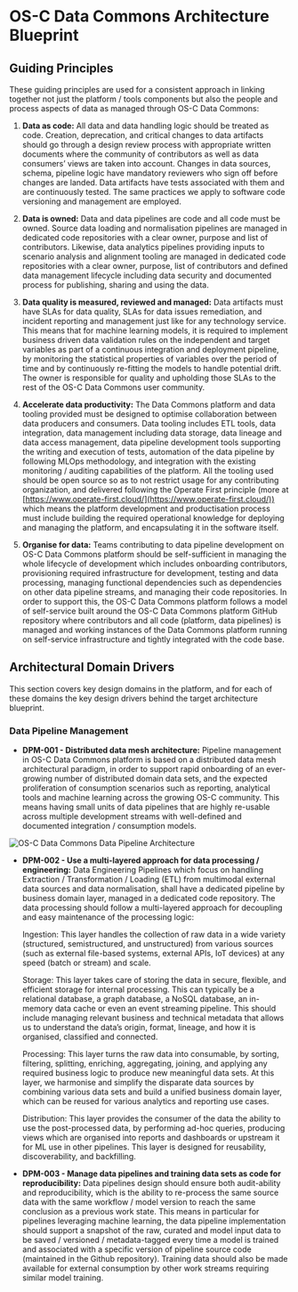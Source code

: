 # OS-C Data Commons Architecture Blueprint

## Guiding Principles
These guiding principles are used for a consistent approach in linking together not just the platform / tools components but also the people and process aspects of data as managed through OS-C Data Commons:

1. **Data as code:** All data and data handling logic should be treated as code. Creation, deprecation, and critical changes to data artifacts should go through a design review process with appropriate written documents where the community of contributors as well as data consumers’ views are taken into account. Changes in data sources, schema, pipeline logic have mandatory reviewers who sign off before changes are landed. Data artifacts have tests associated with them and are continuously tested. The same practices we apply to software code versioning and management are employed.

2. **Data is owned:** Data and data pipelines are code and all code must be owned. Source data loading and normalisation pipelines are managed in dedicated code repositories with a clear owner, purpose and list of contributors. Likewise, data analytics pipelines providing inputs to scenario analysis and alignment tooling are managed in dedicated code repositories with a clear owner, purpose, list of contributors and defined data management lifecycle including data security and documented process for publishing, sharing and using the data.

3. **Data quality is measured, reviewed and managed:** Data artifacts must have SLAs for data quality, SLAs for data issues remediation, and incident reporting and management just like for any technology service. This means that for machine learning models, it is required to implement business driven data validation rules on the independent and target variables as part of a continuous integration and deployment pipeline, by monitoring the statistical properties of variables over the period of time and by continuously re-fitting the models to handle potential drift. The owner is responsible for quality and upholding those SLAs to the rest of the OS-C Data Commons user community.

4. **Accelerate data productivity:** The Data Commons platform and data tooling provided must be designed to optimise collaboration between data producers and consumers. Data tooling includes ETL tools, data integration, data management including data storage, data lineage and data access management, data pipeline development tools supporting the writing and execution of tests, automation of the data pipeline by following MLOps methodology, and integration with the existing monitoring / auditing capabilities of the platform. All the tooling used should be open source so as to not restrict usage for any contributing organization, and delivered following the Operate First principle (more at [https://www.operate-first.cloud/](https://www.operate-first.cloud/)) which means the platform development and productisation process must include building the required operational knowledge for deploying and managing the platform, and encapsulating it in the software itself.

5. **Organise for data:** Teams contributing to data pipeline development on OS-C Data Commons platform should be self-sufficient in managing the whole lifecycle of development which includes onboarding contributors, provisioning required infrastructure for development, testing and data processing, managing functional dependencies such as dependencies on other data pipeline streams, and managing their code repositories. In order to support this, the OS-C Data Commons platform follows a model of self-service built around the OS-C Data Commons platform GitHub repository where contributors and all code (platform, data pipelines) is managed and working instances of the Data Commons platform running on self-service infrastructure and tightly integrated with the code base.

## Architectural Domain Drivers

This section covers key design domains in the platform, and for each of these domains the key design drivers behind the target architecture blueprint.

### Data Pipeline Management

- **DPM-001 - Distributed data mesh architecture:** Pipeline management in OS-C Data Commons platform is based on a distributed data mesh architectural paradigm, in order to support rapid onboarding of an ever-growing number of distributed domain data sets, and the expected proliferation of consumption scenarios such as reporting, analytical tools and machine learning across the growing OS-C community. This means having small units of data pipelines that are highly re-usable across multiple development streams with well-defined and documented integration / consumption models.

![OS-C Data Commons Data Pipeline Architecture](https://github.com/os-climate/os_c_data_commons/blob/main/images/OS-C%20Data%20Commons%20Pipeline.png)

- **DPM-002 - Use a multi-layered approach for data processing / engineering:** Data Engineering Pipelines which focus on handling Extraction / Transformation / Loading (ETL) from multimodal external data sources and data normalisation, shall have a dedicated pipeline by business domain layer, managed in a dedicated code repository. The data processing should follow a multi-layered approach for decoupling and easy maintenance of the processing logic:

    Ingestion: This layer handles the collection of raw data in a wide variety (structured, semistructured, and unstructured) from various sources (such as external file-based systems, external APIs, IoT devices) at any speed (batch or stream) and scale.

    Storage: This layer takes care of storing the data in secure, flexible, and efficient storage for internal processing. This can typically be a relational database, a graph database, a NoSQL database, an in-memory data cache or even an event streaming pipeline. This should include managing relevant business and technical metadata that allows us to understand the data’s origin, format, lineage, and how it is organised, classified and connected.

    Processing: This layer turns the raw data into consumable, by sorting, filtering, splitting, enriching, aggregating, joining, and applying any required business logic to produce new meaningful data sets. At this layer, we harmonise and simplify the disparate data sources by combining various data sets and build a unified business domain layer, which can be reused for various analytics and reporting use cases.

    Distribution: This layer provides the consumer of the data the ability to use the post-processed data, by performing ad-hoc queries, producing views which are organised into reports and dashboards or upstream it for ML use in other pipelines. This layer is designed for reusability, discoverability, and backfilling.

- **DPM-003 - Manage data pipelines and training data sets as code for reproducibility:** Data pipelines design should ensure both audit-ability and reproducibility, which is the ability to re-process the same source data with the same workflow / model version to reach the same conclusion as a previous work state. This means in particular for pipelines leveraging machine learning, the data pipeline implementation should support a snapshot of the raw, curated and model input data to be saved / versioned / metadata-tagged every time a model is trained and associated with a specific version of pipeline source code (maintained in the Github repository). Training data should also be made available for external consumption by other work streams requiring similar model training.
